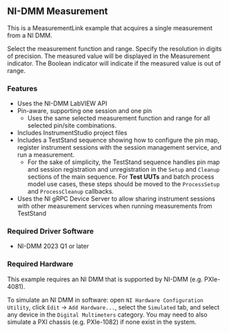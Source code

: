 ## NI-DMM Measurement 

This is a MeasurementLink example that acquires a single measurement from a NI DMM.


Select the measurement function and range.
Specify the resolution in digits of precision.
  The measured value will be displayed in the Measurement indicator.
  The Boolean indicator will indicate if the measured value is out of range.


### Features

- Uses the NI-DMM LabVIEW API
- Pin-aware, supporting one session and one pin
  - Uses the same selected measurement function and range for all selected pin/site combinations.
- Includes InstrumentStudio project files
- Includes a TestStand sequence showing how to configure the pin map, register
  instrument sessions with the session management service, and run a measurement.
  - For the sake of simplicity, the TestStand sequence handles pin map and session registration and unregistration in the `Setup` and `Cleanup` sections of the main sequence. For **Test UUTs** and batch process model use cases, these steps should be moved to the `ProcessSetup` and `ProcessCleanup` callbacks.
- Uses the NI gRPC Device Server to allow sharing instrument sessions with other 
  measurement services when running measurements from TestStand

### Required Driver Software

- NI-DMM 2023 Q1 or later

### Required Hardware

This example requires an NI DMM that is supported by NI-DMM (e.g. PXIe-4081).

To simulate an NI DMM in software:  open `NI Hardware Configuration Utility`, click `Edit` -> `Add Hardware...`,
select the `Simulated` tab, and select any device in the `Digital Multimeters` category.
You may need to also simulate a PXI chassis (e.g. PXIe-1082) if none exist in the system.